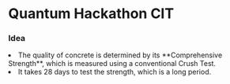 # Quantum Hackathon CIT

### Idea
<li> The quality of concrete is determined by its **Comprehensive Strength**, which is measured using a conventional Crush Test. <br>
<li> It takes 28 days to test the strength, which is a long period.
